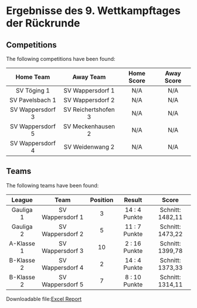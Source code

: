 



# Ergebnisse des 9. Wettkampftages der Rückrunde

## Competitions
The following competitions have been found:  

|Home Team|Away Team|Home Score|Away Score|
| :---: | :---: | :---: | :---: |
|SV Töging 1|SV Wappersdorf 1|N/A|N/A|
|SV Pavelsbach 1|SV Wappersdorf 2|N/A|N/A|
|SV Wappersdorf 3|SV Reichertshofen 3|N/A|N/A|
|SV Wappersdorf 5|SV Meckenhausen 2|N/A|N/A|
|SV Wappersdorf 4|SV Weidenwang 2|N/A|N/A|
  

## Teams
The following teams have been found:  

|League|Team|Position|Result|Score|
| :---: | :---: | :---: | :---: | :---: |
|Gauliga 1| SV Wappersdorf 1|3|14 : 4   Punkte|Schnitt:    1482,11|
|Gauliga 2| SV Wappersdorf 2|5|11 : 7   Punkte|Schnitt:    1473,22|
|A-Klasse 1| SV Wappersdorf 3|10|2 : 16   Punkte|Schnitt:    1399,78|
|B-Klasse 2| SV Wappersdorf 4|2|14 : 4   Punkte|Schnitt:    1373,33|
|B-Klasse 2| SV Wappersdorf 5|7|8 : 10   Punkte|Schnitt:    1314,11|
  
  
Downloadable file:[Excel Report](files/report.xlsx)